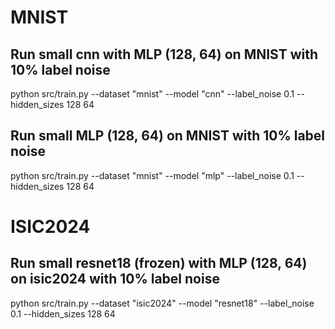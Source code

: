 # MNIST

## Run small cnn with MLP (128, 64) on MNIST with 10% label noise
python src/train.py --dataset "mnist" --model "cnn" --label_noise 0.1 --hidden_sizes 128 64

## Run small MLP (128, 64) on MNIST with 10% label noise
python src/train.py --dataset "mnist" --model "mlp" --label_noise 0.1 --hidden_sizes 128 64


# ISIC2024

## Run small resnet18 (frozen) with MLP (128, 64) on isic2024 with 10% label noise
python src/train.py --dataset "isic2024" --model "resnet18" --label_noise 0.1 --hidden_sizes 128 64
